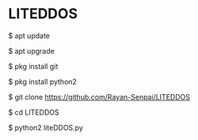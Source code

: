 # LITEDDOS
$ apt update

$ apt upgrade

$ pkg install git

$ pkg install python2

$ git clone https://github.com/Rayan-Senpai/LITEDDOS

$ cd LITEDDOS

$ python2 liteDDOS.py
